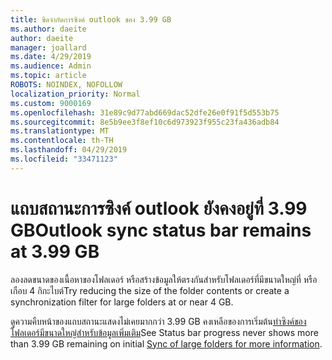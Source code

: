```yaml
---
title: ขีดจำกัดการซิงค์ outlook ของ 3.99 GB
ms.author: daeite
author: daeite
manager: joallard
ms.date: 4/29/2019
ms.audience: Admin
ms.topic: article
ROBOTS: NOINDEX, NOFOLLOW
localization_priority: Normal
ms.custom: 9000169
ms.openlocfilehash: 31e89c9d77abd669dac52dfe26e0f91f5d553b75
ms.sourcegitcommit: 8e5b9ee3f8ef10c6d973923f955c23fa436adb84
ms.translationtype: MT
ms.contentlocale: th-TH
ms.lasthandoff: 04/29/2019
ms.locfileid: "33471123"
---
```

# <a name="outlook-sync-status-bar-remains-at-399-gb"></a><span data-ttu-id="3b28f-102">แถบสถานะการซิงค์ outlook ยังคงอยู่ที่ 3.99 GB</span><span class="sxs-lookup"><span data-stu-id="3b28f-102">Outlook sync status bar remains at 3.99 GB</span></span>

<span data-ttu-id="3b28f-103">ลองลดขนาดของเนื้อหาของโฟลเดอร์ หรือสร้างข้อมูลให้ตรงกันสำหรับโฟลเดอร์ที่มีขนาดใหญ่ที่ หรือ เกือบ 4 กิกะไบต์</span><span class="sxs-lookup"><span data-stu-id="3b28f-103">Try reducing the size of the folder contents or create a synchronization filter for large folders at or near 4 GB.</span></span>

<span data-ttu-id="3b28f-104">ดูความคืบหน้าของแถบสถานะแสดงไม่เคยมากกว่า 3.99 GB คงเหลือของการเริ่มต้น[ทำซิงค์ของโฟลเดอร์มีขนาดใหญ่สำหรับข้อมูลเพิ่มเติม](https://support.microsoft.com/en-us/help/2738323/status-bar-progress-never-shows-more-than-3-99-gb-remaining-on-initial)</span><span class="sxs-lookup"><span data-stu-id="3b28f-104">See Status bar progress never shows more than 3.99 GB remaining on initial [Sync of large folders for more information](https://support.microsoft.com/en-us/help/2738323/status-bar-progress-never-shows-more-than-3-99-gb-remaining-on-initial).</span></span>